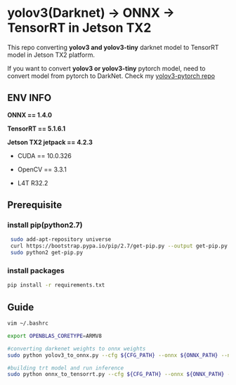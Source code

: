 # yolov3(Darknet) -> ONNX -> TensorRT in Jetson TX2

This repo converting **yolov3 and yolov3-tiny** darknet model to TensorRT model in Jetson TX2 platform.

If you want to convert **yolov3 or yolov3-tiny** pytorch model, need to convert model from pytorch to DarkNet. Check my [yolov3-pytorch repo](https://github.com/2damin/yolov3-pytorch)

## ENV INFO

**ONNX == 1.4.0**

**TensorRT == 5.1.6.1**

**Jetson TX2 jetpack == 4.2.3**

- CUDA == 10.0.326

- OpenCV == 3.3.1

- L4T R32.2


## Prerequisite

### install pip(python2.7)
```bash
 sudo add-apt-repository universe
 curl https://bootstrap.pypa.io/pip/2.7/get-pip.py --output get-pip.py
 sudo python2 get-pip.py
```

### install packages
```bash
pip install -r requirements.txt
```

## Guide

```bash
vim ~/.bashrc

export OPENBLAS_CORETYPE=ARMV8

#converting darkenet weights to onnx weights
sudo python yolov3_to_onnx.py --cfg ${CFG_PATH} --onnx ${ONNX_PATH} --num_class ${num_of_classes}

#building trt model and run inference
sudo python onnx_to_tensorrt.py --cfg ${CFG_PATH} --onnx ${ONNX_PATH} --num_class ${num_of_classes} --input_img &{test_img_path}

```